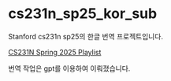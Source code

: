 # cs231n_sp25_kor_sub
Stanford cs231n sp25의 한글 번역 프로젝트입니다.

[CS231N Spring 2025 Playlist](https://youtube.com/playlist?list=PLoROMvodv4rOmsNzYBMe0gJY2XS8AQg16&si=usJZq4ZMXOzC0GtE)


번역 작업은 gpt를 이용하여 이뤄졌습니다.
